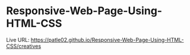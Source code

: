 # Responsive-Web-Page-Using-HTML-CSS
Live URL:
https://patle02.github.io/Responsive-Web-Page-Using-HTML-CSS/creatives
